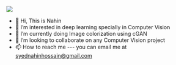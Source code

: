 ![](https://komarev.com/ghpvc/?username=NAHIN-JZS&color=blue&style=flat)
- 👋 Hi, This is Nahin
- 👀 I’m interested in deep learning specially in Computer Vision
- 🌱 I’m currently doing Image colorization using cGAN
- 💞️ I’m looking to collaborate on any Computer Vision project
- 📫 How to reach me --- you can email me at syednahinhossain@gmail.com

<!---
NAHIN-JZS/NAHIN-JZS is a ✨ special ✨ repository because its `README.md` (this file) appears on your GitHub profile.
You can click the Preview link to take a look at your changes.
--->
